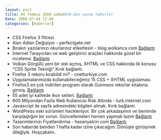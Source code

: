 ```yaml
---
layout: post
title: 04 Temmuz 2008 web&#039;den seçme haberler
Date: 2008-07-04 17:06
categories: [Haberler]
---
```


-   CSS Firefox 3 filtresi
-   Alan Adları Değişiyor - perfectgate.net 
-   Bırakın yazılarınızı okurlarınız etiketlesin - blog.wolkanca.com
    [Bağlantı][2]
-   İnternet Tarayıcıları ve web geliştirici araçları hakkında güzel bir
    inceleme. [Bağlantı][3]
-   Volkan Görgülü yeni bir stei açmış, XHTML ve CSS hakkında ilk konusu
    "CSS Sprite Tekniği" Kırık bağlantı.
-   Firefox 3 rekoru kırabildi mi? - cnetturkiye.com
-   Uygulamalarımızda kullanabileceğimiz 15 CSS + XHTML uygulaması.
-   Firefox3 en çok indirilen program olarak Guinness rekorlar kitabına
    girmiş. [Bağlantı][7]
-   55 adet iyi kalitede ikon setleri. [Bağlantı][8]
-   600 Milyondan Fazla Web Kullanıcısı Risk Altında - turk.internet.com
-   Javascript ile sayfa adresindeki bilgileri almak. Kırık bağlantı.
-   WordPress eski sürümleri hackleniyor. Bir çok arkadaşımın ve benimde
    karşılaştığım bir sorun. Güncellemeleri hemen yapmak lazım
    [Bağlantı][11]
-   Tasarımlarınızı Fiyatlandırma - hasanyalcin.com [Bağlantı][12]
-   Son haberde benden 1 hafta kadar izine çıkacağım. Dönüşte görüşmek
    dileğiyle. Hoşçakalın.


  [2]: http://blog.wolkanca.com/birakin-yazilarinizi-okurlari-etiketlesin/
    "wordpress etiket"
  [3]: http://css-tricks.com/cutting-edge-browsers-and-their-development-tools/
    "web araçları"
  [7]: http://www.mozilla.com/en-US/press/mozilla-2008-07-02.html
    "Firefox 3"
  [8]: http://www.smashingmagazine.com/2008/07/02/55-free-high-quality-icon-sets/
    "ikonlar"
  [11]: http://successcreeations.com/older-versions-of-wordpress-hacked/464/
    "WordPress"
  [12]: http://www.hasanyalcin.com/?p=507 "Tasarım fiyatlandırma"
